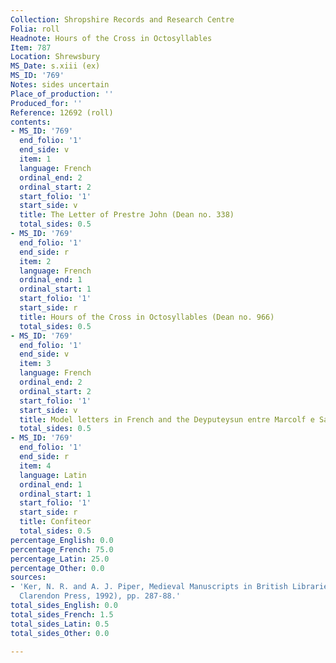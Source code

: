 ```yaml
---
Collection: Shropshire Records and Research Centre
Folia: roll
Headnote: Hours of the Cross in Octosyllables
Item: 787
Location: Shrewsbury
MS_Date: s.xiii (ex)
MS_ID: '769'
Notes: sides uncertain
Place_of_production: ''
Produced_for: ''
Reference: 12692 (roll)
contents:
- MS_ID: '769'
  end_folio: '1'
  end_side: v
  item: 1
  language: French
  ordinal_end: 2
  ordinal_start: 2
  start_folio: '1'
  start_side: v
  title: The Letter of Prestre John (Dean no. 338)
  total_sides: 0.5
- MS_ID: '769'
  end_folio: '1'
  end_side: r
  item: 2
  language: French
  ordinal_end: 1
  ordinal_start: 1
  start_folio: '1'
  start_side: r
  title: Hours of the Cross in Octosyllables (Dean no. 966)
  total_sides: 0.5
- MS_ID: '769'
  end_folio: '1'
  end_side: v
  item: 3
  language: French
  ordinal_end: 2
  ordinal_start: 2
  start_folio: '1'
  start_side: v
  title: Model letters in French and the Deyputeysun entre Marcolf e Salomon
  total_sides: 0.5
- MS_ID: '769'
  end_folio: '1'
  end_side: r
  item: 4
  language: Latin
  ordinal_end: 1
  ordinal_start: 1
  start_folio: '1'
  start_side: r
  title: Confiteor
  total_sides: 0.5
percentage_English: 0.0
percentage_French: 75.0
percentage_Latin: 25.0
percentage_Other: 0.0
sources:
- 'Ker, N. R. and A. J. Piper, Medieval Manuscripts in British Libraries, 4 (Oxford:
  Clarendon Press, 1992), pp. 287-88.'
total_sides_English: 0.0
total_sides_French: 1.5
total_sides_Latin: 0.5
total_sides_Other: 0.0

---
```

